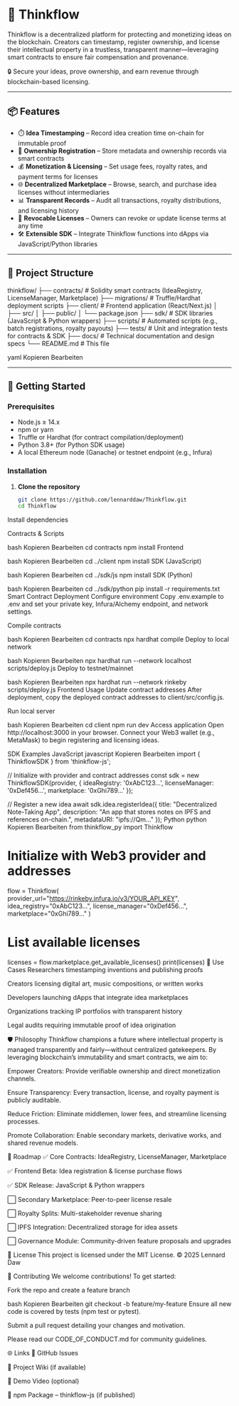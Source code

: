 # 🚀 Thinkflow

Thinkflow is a decentralized platform for protecting and monetizing ideas on the blockchain. Creators can timestamp, register ownership, and license their intellectual property in a trustless, transparent manner—leveraging smart contracts to ensure fair compensation and provenance.

🔒 Secure your ideas, prove ownership, and earn revenue through blockchain-based licensing.

---

## 📦 Features

- ⏱️ **Idea Timestamping** – Record idea creation time on-chain for immutable proof  
- 🔐 **Ownership Registration** – Store metadata and ownership records via smart contracts  
- 💰 **Monetization & Licensing** – Set usage fees, royalty rates, and payment terms for licenses  
- 🌐 **Decentralized Marketplace** – Browse, search, and purchase idea licenses without intermediaries  
- 📊 **Transparent Records** – Audit all transactions, royalty distributions, and licensing history  
- 🔄 **Revocable Licenses** – Owners can revoke or update license terms at any time  
- 🛠️ **Extensible SDK** – Integrate Thinkflow functions into dApps via JavaScript/Python libraries  

---

## 📁 Project Structure

thinkflow/
├── contracts/ # Solidity smart contracts (IdeaRegistry, LicenseManager, Marketplace)
├── migrations/ # Truffle/Hardhat deployment scripts
├── client/ # Frontend application (React/Next.js)
│ ├── src/
│ ├── public/
│ └── package.json
├── sdk/ # SDK libraries (JavaScript & Python wrappers)
├── scripts/ # Automated scripts (e.g., batch registrations, royalty payouts)
├── tests/ # Unit and integration tests for contracts & SDK
├── docs/ # Technical documentation and design specs
└── README.md # This file

yaml
Kopieren
Bearbeiten

---

## 🚀 Getting Started

### Prerequisites

- Node.js ≥ 14.x  
- npm or yarn  
- Truffle or Hardhat (for contract compilation/deployment)  
- Python 3.8+ (for Python SDK usage)  
- A local Ethereum node (Ganache) or testnet endpoint (e.g., Infura)  

### Installation

1. **Clone the repository**  
   ```bash
   git clone https://github.com/lennarddaw/Thinkflow.git
   cd Thinkflow
Install dependencies

Contracts & Scripts

bash
Kopieren
Bearbeiten
cd contracts
npm install
Frontend

bash
Kopieren
Bearbeiten
cd ../client
npm install
SDK (JavaScript)

bash
Kopieren
Bearbeiten
cd ../sdk/js
npm install
SDK (Python)

bash
Kopieren
Bearbeiten
cd ../sdk/python
pip install -r requirements.txt
Smart Contract Deployment
Configure environment
Copy .env.example to .env and set your private key, Infura/Alchemy endpoint, and network settings.

Compile contracts

bash
Kopieren
Bearbeiten
cd contracts
npx hardhat compile
Deploy to local network

bash
Kopieren
Bearbeiten
npx hardhat run --network localhost scripts/deploy.js
Deploy to testnet/mainnet

bash
Kopieren
Bearbeiten
npx hardhat run --network rinkeby scripts/deploy.js
Frontend Usage
Update contract addresses
After deployment, copy the deployed contract addresses to client/src/config.js.

Run local server

bash
Kopieren
Bearbeiten
cd client
npm run dev
Access application
Open http://localhost:3000 in your browser. Connect your Web3 wallet (e.g., MetaMask) to begin registering and licensing ideas.

SDK Examples
JavaScript
javascript
Kopieren
Bearbeiten
import { ThinkflowSDK } from 'thinkflow-js';

// Initialize with provider and contract addresses
const sdk = new ThinkflowSDK(provider, {
  ideaRegistry: '0xAbC123...',
  licenseManager: '0xDef456...',
  marketplace: '0xGhi789...'
});

// Register a new idea
await sdk.idea.registerIdea({
  title: "Decentralized Note-Taking App",
  description: "An app that stores notes on IPFS and references on-chain.",
  metadataURI: "ipfs://Qm..."
});
Python
python
Kopieren
Bearbeiten
from thinkflow_py import Thinkflow

# Initialize with Web3 provider and addresses
flow = Thinkflow(
    provider_url="https://rinkeby.infura.io/v3/YOUR_API_KEY",
    idea_registry="0xAbC123...",
    license_manager="0xDef456...",
    marketplace="0xGhi789..."
)

# List available licenses
licenses = flow.marketplace.get_available_licenses()
print(licenses)
🧠 Use Cases
Researchers timestamping inventions and publishing proofs

Creators licensing digital art, music compositions, or written works

Developers launching dApps that integrate idea marketplaces

Organizations tracking IP portfolios with transparent history

Legal audits requiring immutable proof of idea origination

🛡️ Philosophy
Thinkflow champions a future where intellectual property is managed transparently and fairly—without centralized gatekeepers. By leveraging blockchain’s immutability and smart contracts, we aim to:

Empower Creators: Provide verifiable ownership and direct monetization channels.

Ensure Transparency: Every transaction, license, and royalty payment is publicly auditable.

Reduce Friction: Eliminate middlemen, lower fees, and streamline licensing processes.

Promote Collaboration: Enable secondary markets, derivative works, and shared revenue models.

🧩 Roadmap
✅ Core Contracts: IdeaRegistry, LicenseManager, Marketplace

✅ Frontend Beta: Idea registration & license purchase flows

✅ SDK Release: JavaScript & Python wrappers

⬜ Secondary Marketplace: Peer-to-peer license resale

⬜ Royalty Splits: Multi-stakeholder revenue sharing

⬜ IPFS Integration: Decentralized storage for idea assets

⬜ Governance Module: Community-driven feature proposals and upgrades

📄 License
This project is licensed under the MIT License.
© 2025 Lennard Daw

🤝 Contributing
We welcome contributions! To get started:

Fork the repo and create a feature branch

bash
Kopieren
Bearbeiten
git checkout -b feature/my-feature
Ensure all new code is covered by tests (npm test or pytest).

Submit a pull request detailing your changes and motivation.

Please read our CODE_OF_CONDUCT.md for community guidelines.

🌐 Links
🔗 GitHub Issues

🔗 Project Wiki (if available)

🔗 Demo Video (optional)

🔗 npm Package – thinkflow-js (if published)
